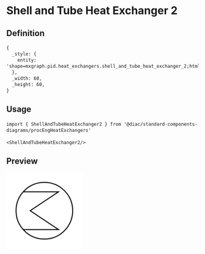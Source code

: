 # Shell and Tube Heat Exchanger 2

## Definition

```
{
  _style: { 
    entity: 'shape=mxgraph.pid.heat_exchangers.shell_and_tube_heat_exchanger_2;html=1;pointerEvents=1;align=center;verticalLabelPosition=bottom;verticalAlign=top;dashed=0;',
  },
  _width: 60,
  _height: 60,
}
```

## Usage

```
import { ShellAndTubeHeatExchanger2 } from '@diac/standard-components-diagrams/procEngHeatExchangers'

<ShellAndTubeHeatExchanger2/>
```

## Preview

<img src="./shell-and-tube-heat-exchanger-2.png" width="200"/>
